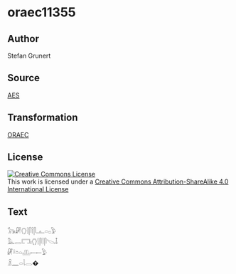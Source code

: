 # oraec11355

## Author

Stefan Grunert

## Source

[AES](https://github.com/simondschweitzer/aes)

## Transformation

[ORAEC](https://oraec.github.io/)

## License

<a rel="license" href="http://creativecommons.org/licenses/by-sa/4.0/"><img alt="Creative Commons License" style="border-width:0" src="https://i.creativecommons.org/l/by-sa/4.0/88x31.png" /></a><br />This work is licensed under a <a rel="license" href="http://creativecommons.org/licenses/by-sa/4.0/">Creative Commons Attribution-ShareAlike 4.0 International License</a>

## Text

𓃥𓏞𓂘𓍛𓋴𓌉𓋴𓊵𓏏𓊪𓅱<br>
𓅓𓂋𓉐𓏤𓂘𓍛𓋴𓌉𓋴𓌫𓄤<br>
𓏞𓍲𓏌𓏏𓊚𓍿𓍿𓅱<br>
𓏎𓈖𓏏𓇋𓂋�<br>
